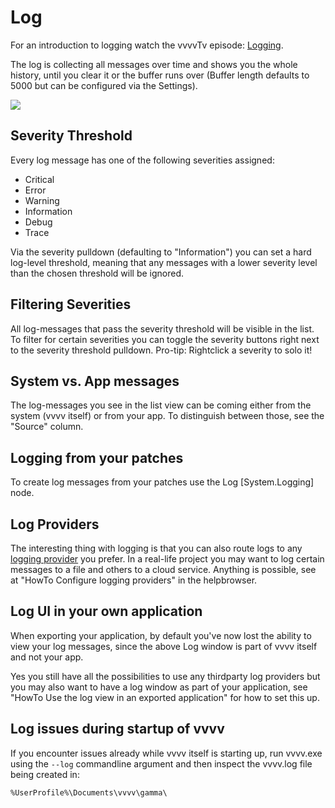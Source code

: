 # Log

For an introduction to logging watch the vvvvTv episode: [Logging](https://youtube.com/live/OpUrJjTXBxM?feature=share).

The log is collecting all messages over time and shows you the whole history, until you clear it or the buffer runs over (Buffer length defaults to 5000 but can be configured via the Settings).

![](../../images/reference/hde/2023-12-20-21-15-29.png)

## Severity Threshold
Every log message has one of the following severities assigned:
- Critical
- Error
- Warning
- Information
- Debug
- Trace

Via the severity pulldown (defaulting to "Information") you can set a hard log-level threshold, meaning that any messages with a lower severity level than the chosen threshold will be ignored.

## Filtering Severities
All log-messages that pass the severity threshold will be visible in the list. To filter for certain severities you can toggle the severity buttons right next to the severity threshold pulldown. Pro-tip: Rightclick a severity to solo it!

## System vs. App messages
The log-messages you see in the list view can be coming either from the system (vvvv itself) or from your app. To distinguish between those, see the "Source" column. 

## Logging from your patches
To create log messages from your patches use the Log [System.Logging] node. 

## Log Providers
The interesting thing with logging is that you can also route logs to any [logging provider](https://learn.microsoft.com/en-us/dotnet/core/extensions/logging-providers) you prefer. In a real-life project you may want to log certain messages to a file and others to a cloud service. Anything is possible, see at "HowTo Configure logging providers" in the helpbrowser.

## Log UI in your own application

When exporting your application, by default you've now lost the ability to view your log messages, since the above Log window is part of vvvv itself and not your app.

Yes you still have all the possibilities to use any thirdparty log providers but you may also want to have a log window as part of your application, see "HowTo Use the log view in an exported application" for how to set this up.

## Log issues during startup of vvvv
If you encounter issues already while vvvv itself is starting up, run vvvv.exe using the `--log` commandline argument and then inspect the vvvv.log file being created in:

    %UserProfile%\Documents\vvvv\gamma\
